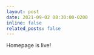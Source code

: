```yaml
---
layout: post
date: 2021-09-02 08:30:00-0200
inline: false
related_posts: false
---
```


Homepage is live!
